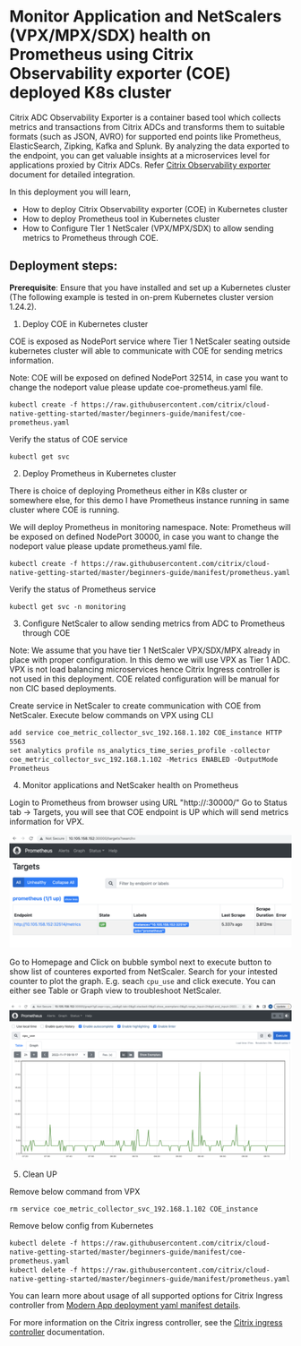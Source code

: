 # Monitor Application and NetScalers (VPX/MPX/SDX) health on Prometheus using Citrix Observability exporter (COE) deployed K8s cluster

Citrix ADC Observability Exporter is a container based tool which collects metrics and transactions from Citrix ADCs and transforms them to suitable formats (such as JSON, AVRO) for supported end points like Prometheus, ElasticSearch, Zipking, Kafka and Splunk. By analyzing the data exported to the endpoint, you can get valuable insights at a microservices level for applications proxied by Citrix ADCs. Refer [Citrix Observability exporter](https://github.com/citrix/citrix-observability-exporter) document for detailed integration.

In this deployment you will learn,
* How to deploy Citrix Observability exporter (COE) in Kubernetes cluster
* How to deploy Prometheus tool in Kubernetes cluster
* How to Configure TIer 1 NetScaler (VPX/MPX/SDX) to allow sending metrics to Prometheus through COE.

## Deployment steps:

**Prerequisite**: Ensure that you have installed and set up a Kubernetes cluster (The following example is tested in on-prem Kubernetes cluster version 1.24.2).

1. Deploy COE in Kubernetes cluster

COE is exposed as NodePort service where Tier 1 NetScaler seating outside kubernetes cluster will able to communicate with COE for sending metrics information.

Note: COE will be exposed on defined NodePort 32514, in case you want to change the nodeport value please update coe-prometheus.yaml file.
```
kubectl create -f https://raw.githubusercontent.com/citrix/cloud-native-getting-started/master/beginners-guide/manifest/coe-prometheus.yaml
```

Verify the status of COE service
```
kubectl get svc 
```

2. Deploy Prometheus in Kubernetes cluster

There is choice of deploying Prometheus either in K8s cluster or somewhere else, for this demo I have Prometheus instance running in same cluster where COE is running.

We will deploy Prometheus in monitoring namespace.
Note: Prometheus will be exposed on defined NodePort 30000, in case you want to change the nodeport value please update prometheus.yaml file.
```
kubectl create -f https://raw.githubusercontent.com/citrix/cloud-native-getting-started/master/beginners-guide/manifest/prometheus.yaml
```

Verify the status of Prometheus service
```
kubectl get svc -n monitoring
```

3. Configure NetScaler to allow sending metrics from ADC to Prometheus through COE

Note: We assume that you have tier 1 NetScaler VPX/SDX/MPX already in place with proper configuration. In this demo we will use VPX as Tier 1 ADC. VPX is not load balancing microservices hence Citrix Ingress controller is not used in this deployment. COE related configuration will be manual for non CIC based deployments.

Create service in NetScaler to create communication with COE from NetScaler. Execute below commands on VPX using CLI

```
add service coe_metric_collector_svc_192.168.1.102 COE_instance HTTP 5563
set analytics profile ns_analytics_time_series_profile -collector coe_metric_collector_svc_192.168.1.102 -Metrics ENABLED -OutputMode Prometheus
```

4. Monitor applications and NetScaker health on Prometheus

Login to Prometheus from browser using URL "http://<K8s HostNode IP>:30000/" 
Go to Status tab -> Targets, you will see that COE endpoint is UP which will send metrics information for VPX.

![promethues-targets](images/promethues-targets.png)

Go to Homepage and Click on bubble symbol next to execute button to show list of counteres exported from NetScaler.
Search for your intested counter to plot the graph. E.g. seach ``cpu_use`` and click execute. You can either see Table or Graph view to troubleshoot NetScaler.

![prometheus-graph](images/prometheus-graph.png)


5. Clean UP

Remove below command from VPX
```
rm service coe_metric_collector_svc_192.168.1.102 COE_instance
```

Remove below config from Kubernetes
```
kubectl delete -f https://raw.githubusercontent.com/citrix/cloud-native-getting-started/master/beginners-guide/manifest/coe-prometheus.yaml
kubectl delete -f https://raw.githubusercontent.com/citrix/cloud-native-getting-started/master/beginners-guide/manifest/prometheus.yaml
```

You can learn more about usage of all supported options for Citrix Ingress controller from [Modern App deployment yaml manifest details](https://github.com/citrix/cloud-native-getting-started/blob/master/beginners-guide/CIC-manifest-structure.md).

For more information on the Citrix ingress controller, see the [Citrix ingress controller](https://github.com/citrix/citrix-k8s-ingress-controller) documentation. 
